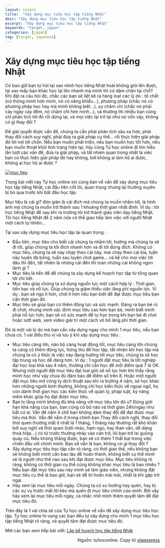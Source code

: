 ```yaml
---
layout: single
title:  "Xây dựng mục tiêu học tập tiếng Nhật"
desc: "Xây dựng mục tiêu học tập tiếng Nhật"
excerpt: "Xây dựng mục tiêu học tập tiếng Nhật"
keywords: "target, japan"
categories: [japan]
tag: [target, japanese]
---
```


# Xây dựng mục tiêu học tập tiếng Nhật

Có bao giờ bạn tự hỏi tại sao mình học tiếng Nhật hoài không giỏi lên được, tại sao mấy bạn khác học lại lên nhanh mà mình thì cứ dậm chân tại chỗ? Khi đặt ra câu hỏi đó, chắc các bạn sẽ liệt kê ra hàng loạt các lý do : tố chất (nó thông minh hơn mình, nó có năng khiếu…), phương pháp (chắc nó có phương pháp học hay mà mình không biết…), sự chăm chỉ (chắc nó phải cày ngày cày đêm, nó chăm chỉ hơn mình…), và thường thì nhiều bạn cũng chỉ phân tích tới đó rồi dừng lại, và mọi việc lại trở lại như nó vốn vậy, không có gì thay đổi ?

Để giải quyết được vấn đề, chúng ta cần phải phân tích sâu xa hơn, phải thay đổi cách suy nghĩ, phải đưa ra giải pháp cụ thể… rồi thực hiện giải pháp đó tới nơi tới chốn. Nếu bạn muốn phát triển, nếu bạn muốn học tốt hơn, nếu bạn muốn thoát khỏi tình trạng hiện tại, hãy cũng Tự học online đi tìm hiểu lần lượt các vấn đề, đưa ra giải pháp, và tất nhiên quan trọng nhất là việc bạn có thực hiện giải pháp đó hay không, bởi không ai làm hộ ai được, không ai học hộ ai được ?

[![muc tieu](/wp-content/uploads/2015/10/muc-tieu.jpg)](/wp-content/uploads/2015/10/muc-tieu.jpg)

Trong bài viết này Tự học online xin cùng bàn về vấn đề xây dựng mục tiêu học tập tiếng Nhật, cái đầu tiên cốt lõi, quan trọng nhưng lại thường xuyên bị bỏ qua trước khi bắt đầu học tập.

Mục tiêu là cái gì? đơn giản là cái đích mà chúng ta muốn nhắm tới, là hình ảnh mà chúng ta muốn trở thành sau 1 khoảng thời gian nhất định. Ví dụ : tôi học tiếng Nhật để sau khi ra trường tôi trở thành giáo viên dạy tiếng Nhật. Tôi học tiếng Nhật để 2 năm nữa có thể giao tiếp làm việc với người Nhật một cách tự nhiên…

Tại sao xây dựng mục tiêu học tập lại quan trọng :

*   Đầu tiên, mục tiêu cho biết cái chúng ta nhắm tới, hướng mà chúng ta sẽ đi tới, giúp chúng ta tới đích nhanh hơn và đi tới đúng đích. Không có mục tiêu, chúng ta sẽ nay chạy theo cái này, mai chạy theo cái kia, tuần này luyện đá bóng, tuần sau luyện chơi game… và kệ cho mọi việc tới đâu thì đến, tất nhiên là những cái đến thì toàn những cái không ngon lành gì ?
*   Mục tiêu là tiền đề đề chúng ta xây dựng kế hoạch học tập từ tổng quan tới chi tiết.
*   Mục tiêu giúp chúng ta sử dụng nguồn lực một cách hợp lý : Thời gian, tiền bạc và nỗ lực. Giúp chúng ta giảm thiểu việc lãng phí nguồn lực. Ví dụ : bạn sẽ ngủ ít hơn, chơi ít hơn nếu bạn biết để đạt được mục tiêu bạn cần thời gian đó.
*   Mục tiêu sẽ giúp bạn có thêm động lực và sức mạnh. Đáng ra bạn bè rủ đi chơi, nhưng mình xác định mục tiêu cao hơn bạn bè, mình biết mình phải nỗ lực hơn, bạn sẽ có sức mạnh để tự học trong khi bạn bè đi chơi hoặc lướt web, xem video giải trí một cách vô bổ lãng phí thời gian.

Đó là một vài lý do mà bạn cần xây dựng ngay cho mình 1 mục tiêu, nếu bạn chưa có. 1 vài điều thú vị và lưu ý khi xây dựng mục tiêu :

*   Mục tiêu càng lớn, não bộ càng hoạt động tốt, mục tiêu càng lớn chúng ta càng có thêm động lực, hứng thú để học tập, tất nhiên khi học tập mà chúng ta có ý thức là việc này đang hướng tới mục tiêu, chúng ta sẽ học tập trung và học dễ dàng hơn. Ví dụ : 1 người đặt mục tiêu là tốt nghiệp đại học loại khá sau 4 năm, thường chỉ cần học để mỗi điểm quá 7 là OK. Nhưng một người đặt mục tiêu đạt loai giỏi sẽ nỗ lực hơn khi thấy rằng mình học như vậy chưa đủ đảm bảo để điểm số trên 8\. Hoặc một người đặt mục tiêu mở công ty dịch thuật sau khi ra trường 4 năm, sẽ học khác hơn những người bình thường, không chỉ học kiến thức về ngoại ngữ, họ còn dành thời gian học các kiến thức về quản lý, pháp luật, kỹ năng mềm khác giúp họ đạt được mục tiêu.
*   Bạn lo lắng mình không đủ khả năng với mục tiêu lớn đó ư? Đừng giới hạn khả năng của bạn, bạn cũng có bộ não và thời gian 24h/ngày như bất cứ ai. Vấn đề nằm ở chỗ bạn không dám thay đổi để đạt được mục tiêu mà thôi. Vấn đề nằm ở trong chính bạn.Thay đổi cách nghĩ, thay đổi thói quen thường mất ít nhất là 1 tháng, 1 tháng này thường rất khó khăn bởi suy nghĩ và thói quen (lười nhác, ham ngủ, hay than vãn, dễ dàng thoả hiệp…) có từ trước thường nhảy vào cản trở, lôi bạn trở lai guồng quay cũ. Nếu không thắng được, bạn sẽ có thêm 1 thất bại trong việc chiến đấu với chính mình. Bạn sẽ vẫn là bạn, không có gì thay đổi ?
*   Xây dựng mục tiêu học tập cần rõ ràng, có thời gian thể, nếu không bạn sẽ không biết mình cần bao lâu để hoàn thành, không biết cụ thể mình sẽ là người như thế nào sau khi đạt được mục tiêu. Mục tiêu không rõ ràng, không có thời gian cụ thể cũng không khác mục tiêu là bao nhiêu ? Nếu bạn đặt mục tiêu sau này mình sẽ làm giáo viên, nhưng không đặt mục tiêu cụ thể là bao giờ, bạn sẽ dễ trì hoãn mãi mãi, nhất là khi gặp trở ngại.
*   Hãy xem lại mục tiêu mỗi ngày. Chúng ta có xu hướng hay quên, hay bị các sự vụ trước mắt lôi kéo mà quên đi mục tiêu chính của mình. Bởi vậy hãy xem lại mục tiêu mỗi ngày, và nhắc nhở mình thêm quyết tâm để đạt mục tiêu đó.

Trên đây là 1 vài chia sẻ của Tự học online về vấn đề xây dựng mục tiêu học tập. Tự học online hi vọng các bạn đều tự xây dựng cho mình 1 mục tiêu học tập tiếng Nhật rõ ràng, và quyết tâm đạt được muc tiêu đó.

Mời các bạn xem tiếp bài viết: [Lập kế hoạch học tập tiếng Nhật](/2017-04-28-set-plan-to-learn-japanese)

<div style="text-align: right">Nguồn: tuhoconline. Copy từ <a href="http://vijaexpress.com/xay-dung-muc-tieu-hoc-tap-tieng-nhat/">vijaexpress</a></div>
